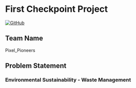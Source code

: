 # First Checkpoint Project

[![GitHub](https://img.shields.io/badge/GitHub-First%20Checkpoint%20Project-blue)](https://github.com/vivekmaurya001/First-Checkpoint-)

## Team Name
Pixel_Pioneers

## Problem Statement
### Environmental Sustainability - Waste Management
